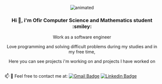 
<p align="center">
  <img src="https://media1.giphy.com/media/qgQUggAC3Pfv687qPC/giphy.gif?cid=ecf05e47gd0lnuhznhrbe4pkf7hpx0f348va7dyp8nuitwey&rid=giphy.gif&ct=g/73709686/127783357-e09f847f-dea7-45b5-a80f-84ef5df66eb2.gif)" alt="animated" />
</p>

<h3 align="center">Hi 👋, i'm Ofir Computer Science and Mathematics student :smiley: </h3>

<p align="center">
Work as a software engineer </p>

<p align="center">
Love programming and solving difficult problems during my studies and in my free time, </p>

<p align="center">
Here you can see projects i'm working on and projects I have worked on
</p>

<h2> </h2>

📫 💬 Feel free to contact me at:
 [![Gmail Badge](https://img.shields.io/badge/-ofirrr999@gmail.com-c14438?style=flat-square&logo=Gmail&logoColor=white&link=mailto:ofirrr999@gmail.com)](mailto:ofirrr999@gmail.com)
[![Linkedin Badge](https://img.shields.io/badge/-Linkedin-blue?style=flat-square&logo=Linkedin&logoColor=white&link=https://www.linkedin.com/in/ofir-ovadia/)](https://www.linkedin.com/in/ofir-ovadia/)
